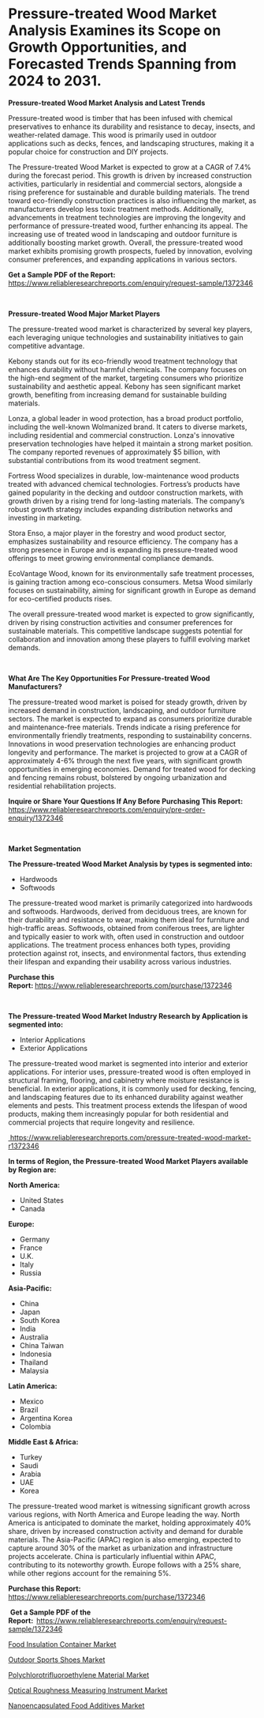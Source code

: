 <p><h1>Pressure-treated Wood Market Analysis Examines its Scope on Growth Opportunities, and Forecasted Trends Spanning from 2024 to 2031.</h1></p><p><strong>Pressure-treated Wood Market Analysis and Latest Trends</strong></p>
<p><p>Pressure-treated wood is timber that has been infused with chemical preservatives to enhance its durability and resistance to decay, insects, and weather-related damage. This wood is primarily used in outdoor applications such as decks, fences, and landscaping structures, making it a popular choice for construction and DIY projects.</p><p>The Pressure-treated Wood Market is expected to grow at a CAGR of 7.4% during the forecast period. This growth is driven by increased construction activities, particularly in residential and commercial sectors, alongside a rising preference for sustainable and durable building materials. The trend toward eco-friendly construction practices is also influencing the market, as manufacturers develop less toxic treatment methods. Additionally, advancements in treatment technologies are improving the longevity and performance of pressure-treated wood, further enhancing its appeal. The increasing use of treated wood in landscaping and outdoor furniture is additionally boosting market growth. Overall, the pressure-treated wood market exhibits promising growth prospects, fueled by innovation, evolving consumer preferences, and expanding applications in various sectors.</p></p>
<p><strong>Get a Sample PDF of the Report:&nbsp;</strong> <a href="https://www.reliableresearchreports.com/enquiry/request-sample/1372346?utm_campaign=31&utm_medium=2&utm_source=Github&utm_content=ia&utm_term=06122024&utm_id=pressure-treated-wood">https://www.reliableresearchreports.com/enquiry/request-sample/1372346</a></p>
<p>&nbsp;</p>
<p><strong>Pressure-treated Wood Major Market Players</strong></p>
<p><p>The pressure-treated wood market is characterized by several key players, each leveraging unique technologies and sustainability initiatives to gain competitive advantage.</p><p>Kebony stands out for its eco-friendly wood treatment technology that enhances durability without harmful chemicals. The company focuses on the high-end segment of the market, targeting consumers who prioritize sustainability and aesthetic appeal. Kebony has seen significant market growth, benefiting from increasing demand for sustainable building materials.</p><p>Lonza, a global leader in wood protection, has a broad product portfolio, including the well-known Wolmanized brand. It caters to diverse markets, including residential and commercial construction. Lonza's innovative preservation technologies have helped it maintain a strong market position. The company reported revenues of approximately $5 billion, with substantial contributions from its wood treatment segment.</p><p>Fortress Wood specializes in durable, low-maintenance wood products treated with advanced chemical technologies. Fortress’s products have gained popularity in the decking and outdoor construction markets, with growth driven by a rising trend for long-lasting materials. The company’s robust growth strategy includes expanding distribution networks and investing in marketing.</p><p>Stora Enso, a major player in the forestry and wood product sector, emphasizes sustainability and resource efficiency. The company has a strong presence in Europe and is expanding its pressure-treated wood offerings to meet growing environmental compliance demands.</p><p>EcoVantage Wood, known for its environmentally safe treatment processes, is gaining traction among eco-conscious consumers. Metsa Wood similarly focuses on sustainability, aiming for significant growth in Europe as demand for eco-certified products rises.</p><p>The overall pressure-treated wood market is expected to grow significantly, driven by rising construction activities and consumer preferences for sustainable materials. This competitive landscape suggests potential for collaboration and innovation among these players to fulfill evolving market demands.</p></p>
<p>&nbsp;</p>
<p><strong>What Are The Key Opportunities For Pressure-treated Wood Manufacturers?</strong></p>
<p><p>The pressure-treated wood market is poised for steady growth, driven by increased demand in construction, landscaping, and outdoor furniture sectors. The market is expected to expand as consumers prioritize durable and maintenance-free materials. Trends indicate a rising preference for environmentally friendly treatments, responding to sustainability concerns. Innovations in wood preservation technologies are enhancing product longevity and performance. The market is projected to grow at a CAGR of approximately 4-6% through the next five years, with significant growth opportunities in emerging economies. Demand for treated wood for decking and fencing remains robust, bolstered by ongoing urbanization and residential rehabilitation projects.</p></p>
<p><strong>Inquire or Share Your Questions If Any Before Purchasing This Report:</strong> <a href="https://www.reliableresearchreports.com/enquiry/pre-order-enquiry/1372346?utm_campaign=31&utm_medium=2&utm_source=Github&utm_content=ia&utm_term=06122024&utm_id=pressure-treated-wood">https://www.reliableresearchreports.com/enquiry/pre-order-enquiry/1372346</a></p>
<p>&nbsp;</p>
<p><strong>Market Segmentation</strong></p>
<p><strong>The Pressure-treated Wood Market Analysis by types is segmented into:</strong></p>
<p><ul><li>Hardwoods</li><li>Softwoods</li></ul></p>
<p><p>The pressure-treated wood market is primarily categorized into hardwoods and softwoods. Hardwoods, derived from deciduous trees, are known for their durability and resistance to wear, making them ideal for furniture and high-traffic areas. Softwoods, obtained from coniferous trees, are lighter and typically easier to work with, often used in construction and outdoor applications. The treatment process enhances both types, providing protection against rot, insects, and environmental factors, thus extending their lifespan and expanding their usability across various industries.</p></p>
<p><strong>Purchase this Report:&nbsp;</strong><a href="https://www.reliableresearchreports.com/purchase/1372346?utm_campaign=31&utm_medium=2&utm_source=Github&utm_content=ia&utm_term=06122024&utm_id=pressure-treated-wood">https://www.reliableresearchreports.com/purchase/1372346</a></p>
<p>&nbsp;</p>
<p><strong>The Pressure-treated Wood Market Industry Research by Application is segmented into:</strong></p>
<p><ul><li>Interior Applications</li><li>Exterior Applications</li></ul></p>
<p><p>The pressure-treated wood market is segmented into interior and exterior applications. For interior uses, pressure-treated wood is often employed in structural framing, flooring, and cabinetry where moisture resistance is beneficial. In exterior applications, it is commonly used for decking, fencing, and landscaping features due to its enhanced durability against weather elements and pests. This treatment process extends the lifespan of wood products, making them increasingly popular for both residential and commercial projects that require longevity and resilience.</p></p>
<p><a href="https://www.reliableresearchreports.com/pressure-treated-wood-market-r1372346?utm_campaign=31&utm_medium=2&utm_source=Github&utm_content=ia&utm_term=06122024&utm_id=pressure-treated-wood">&nbsp;https://www.reliableresearchreports.com/pressure-treated-wood-market-r1372346</a></p>
<p><strong>In terms of Region, the Pressure-treated Wood Market Players available by Region are:</strong></p>
<p>
    <p> <strong> North America: </strong>
        <ul>
            <li>United States</li>
            <li>Canada</li>
        </ul>
        </p> 
    <p> <strong> Europe: </strong>
        <ul>
            <li>Germany</li>
            <li>France</li>
            <li>U.K.</li>
            <li>Italy</li>
            <li>Russia</li>
        </ul>
        </p> 
    <p> <strong> Asia-Pacific: </strong>
        <ul>
            <li>China</li>
            <li>Japan</li>
            <li>South Korea</li>
            <li>India</li>
            <li>Australia</li>
            <li>China Taiwan</li>
            <li>Indonesia</li>
            <li>Thailand</li>
            <li>Malaysia</li>
        </ul>
        </p> 
    <p> <strong> Latin America: </strong>
        <ul>
            <li>Mexico</li>
            <li>Brazil</li>
            <li>Argentina Korea</li>
            <li>Colombia</li>
        </ul>
        </p> 
    <p> <strong> Middle East & Africa: </strong>
        <ul>
            <li>Turkey</li>
            <li>Saudi</li>
            <li>Arabia</li>
            <li>UAE</li>
            <li>Korea</li>
        </ul>
    </p>
    </p>
<p><p>The pressure-treated wood market is witnessing significant growth across various regions, with North America and Europe leading the way. North America is anticipated to dominate the market, holding approximately 40% share, driven by increased construction activity and demand for durable materials. The Asia-Pacific (APAC) region is also emerging, expected to capture around 30% of the market as urbanization and infrastructure projects accelerate. China is particularly influential within APAC, contributing to its noteworthy growth. Europe follows with a 25% share, while other regions account for the remaining 5%.</p></p>
<p><strong>Purchase this Report: </strong><a href="https://www.reliableresearchreports.com/purchase/1372346?utm_campaign=31&utm_medium=2&utm_source=Github&utm_content=ia&utm_term=06122024&utm_id=pressure-treated-wood">https://www.reliableresearchreports.com/purchase/1372346</a></p>
<p>&nbsp;<strong>Get a Sample PDF of the Report:&nbsp;&nbsp;</strong><a href="https://www.reliableresearchreports.com/enquiry/request-sample/1372346?utm_campaign=31&utm_medium=2&utm_source=Github&utm_content=ia&utm_term=06122024&utm_id=pressure-treated-wood">https://www.reliableresearchreports.com/enquiry/request-sample/1372346</a></p>
<p><strong></strong></p>
<p><p><a href="https://github.com/MonroeBullock54/Market-Research-Report-List-1/blob/main/food-insulation-container-market.md?utm_campaign=31&utm_medium=2&utm_source=Github&utm_content=ia&utm_term=06122024&utm_id=pressure-treated-wood">Food Insulation Container Market</a></p><p><a href="https://www.linkedin.com/pulse/outdoor-sports-shoes-market-forecast-key-players-analysis-pro2e?utm_campaign=31&utm_medium=2&utm_source=Github&utm_content=ia&utm_term=06122024&utm_id=pressure-treated-wood">Outdoor Sports Shoes Market</a></p><p><a href="https://issuu.com/reportprime-2/docs/polychlorotrifluoroethylene-material-market-size-2?utm_campaign=31&utm_medium=2&utm_source=Github&utm_content=ia&utm_term=06122024&utm_id=pressure-treated-wood">Polychlorotrifluoroethylene Material Market</a></p><p><a href="https://issuu.com/reportprime-2/docs/optical-roughness-measuring-instrument-market-size?utm_campaign=31&utm_medium=2&utm_source=Github&utm_content=ia&utm_term=06122024&utm_id=pressure-treated-wood">Optical Roughness Measuring Instrument Market</a></p><p><a href="https://github.com/rahu1506/Market-Research-Report-List-6/blob/main/nanoencapsulated-food-additives-market.md?utm_campaign=31&utm_medium=2&utm_source=Github&utm_content=ia&utm_term=06122024&utm_id=pressure-treated-wood">Nanoencapsulated Food Additives Market</a></p></p>